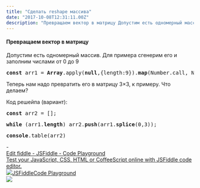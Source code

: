 ```yaml
---
title: "Сделать reshape массива"
date: "2017-10-08T12:31:11.00Z"
description: "Превращаем вектор в матрицу Допустим есть одномерный массив. Для примера сгенерим его и заполним числами от 0 до 9  const arr1 ="
---
```


<h4>Превращаем вектор в матрицу</h4>
<p>Допустим есть одномерный массив. Для примера сгенерим его и заполним числами от 0 до 9</p>
<pre><strong>const</strong> arr1 = <strong>Array</strong>.apply(<strong>null</strong>,{length:9}).<strong>map</strong>(Number.call, Number)</pre>
<p>Теперь нам надо превратить его в матрицу 3&#215;3, к примеру. Что делаем?</p>
<p>Код решейпа (вариант):</p>
<pre><strong>const</strong> arr2 = [];</pre>
<pre><strong>while</strong> (arr1.<strong>length</strong>) arr2.<strong>push</strong>(arr1.<strong>splice</strong>(0,3));</pre>
<pre><strong>console</strong>.table(arr2)</pre>
- <a class="kg-bookmark-container" href="https://jsfiddle.net/frontdevops/uxtyj38u/"><div class="kg-bookmark-content"><div class="kg-bookmark-title">Edit fiddle - JSFiddle - Code Playground</div><div class="kg-bookmark-description">Test your JavaScript, CSS, HTML or CoffeeScript online with JSFiddle code editor.</div><div class="kg-bookmark-metadata"><img class="kg-bookmark-icon" src="https://jsfiddle.net/img/favicon.png"><span class="kg-bookmark-author">JSFiddle</span><span class="kg-bookmark-publisher">Code Playground</span></div></div><div class="kg-bookmark-thumbnail"><img src="https://www.gravatar.com/avatar/8f8f604430a6a2116749fad87c9c86d5?s=80"></div></a> <br/>


